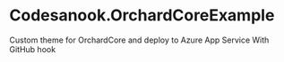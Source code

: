 # Codesanook.OrchardCoreExample
Custom theme for OrchardCore and deploy to Azure App Service With GitHub hook
